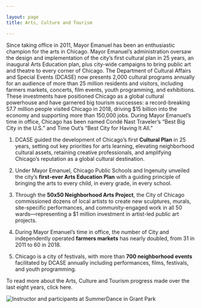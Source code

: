 ```yaml
---

layout: page
title: Arts, Culture and Tourism

---
```


Since taking office in 2011, Mayor Emanuel has been an enthusiastic champion for the arts in Chicago. Mayor Emanuel’s administration oversaw the design and implementation of the city’s first cultural plan in 25 years, an inaugural Arts Education plan, plus city-wide campaigns to bring public art and theatre to every corner of Chicago. The Department of Cultural Affairs and Special Events (DCASE) now presents 2,000 cultural programs annually for an audience of more than 25 million residents and visitors, including farmers markets, concerts, film events, youth programming, and exhibitions. These investments have positioned Chicago as a global cultural powerhouse and have garnered big tourism successes: a record-breaking 57.7 million people visited Chicago in 2018, driving $15 billion into the economy and supporting more than 150,000 jobs. During Mayor Emanuel’s time in office, Chicago has been named Condé Nast Traveler’s “Best Big City in the U.S.” and Time Out’s “Best City for Having It All.” 

1. DCASE guided the development of Chicago’s first **Cultural Plan** in 25 years, setting out key priorities for arts learning, elevating neighborhood cultural assets, retaining creative professionals, and amplifying Chicago’s reputation as a global cultural destination. 

1. Under Mayor Emanuel, Chicago Public Schools and Ingenuity unveiled the city’s **first-ever Arts Education Plan** with a guiding principle of bringing the arts to every child, in every grade, in every school. 

1. Through the **50x50 Neighborhood Arts Project**, the City of Chicago commissioned dozens of local artists to create new sculptures, murals, site-specific performances, and community-engaged work in all 50 wards—representing a $1 million investment in artist-led public art projects.

1. During Mayor Emanuel’s time in office, the number of City and independently operated **farmers markets** has nearly doubled, from 31 in 2011 to 60 in 2018. 

1. Chicago is a city of festivals, with more than **700 neighborhood events** facilitated by DCASE annually including performances, films, festivals, and youth programming.

To read more about the Arts, Culture and Tourism progress made over the last eight years, click here. 

![Instructor and participants at SummerDance in Grant Park](/assets/img/Summerdance.jpg)


 

